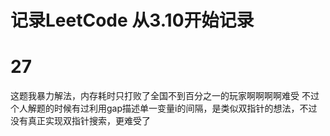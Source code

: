 # 记录LeetCode 从3.10开始记录

# 27 
这题我暴力解法，内存耗时只打败了全国不到百分之一的玩家啊啊啊啊难受
不过个人解题的时候有过利用gap描述单一变量i的间隔，是类似双指针的想法，不过没有真正实现双指针搜索，更难受了
